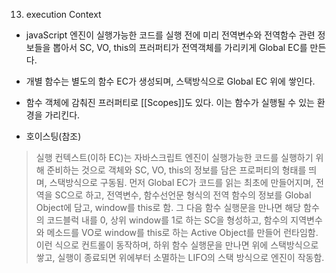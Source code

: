 13. execution Context

- javaScript 엔진이 실행가능한 코드를 실행 전에 미리 전역변수와 전역함수 관련 정보들을 뽑아서 SC, VO, this의 프러퍼티가 전역객체를 가리키게 Global EC를 만든다.
- 개별 함수는 별도의 함수 EC가 생성되며, 스택방식으로 Global EC 위에 쌓인다.


- 함수 객체에 감춰진 프러퍼티로 [[Scopes]]도 있다. 이는 함수가 실행될 수 있는 환경을 가리킨다.

- 호이스팅(참조)

> 실행 컨텍스트(이하 EC)는 자바스크립트 엔진이 실행가능한 코드를 실행하기 위해 준비하는 것으로 객체와 SC, VO, this의 정보를 담은 프로퍼티의 형태를 띄며, 스택방식으로 구동됨.
먼저 Global EC가 코드를 읽는 최초에 만들어지며, 전역을 SC으로 하고, 전역변수, 함수선언문 형식의 전역 함수의 정보를 Global Object에 담고, window를 this로 함.
그 다음 함수 실행문을 만나면 해당 함수의 코드블럭 내를 0, 상위 window를 1로 하는 SC을 형성하고, 함수의 지역변수와 메소드를 VO로 window를 this로 하는 Active Object를 만들어 런타임함.
이런 식으로 컨트롤이 동작하며, 하위 함수 실행문을 만나면 위에 스택방식으로 쌓고, 실행이 종료되면 위에부터 소멸하는 LIFO의 스택 방식으로 엔진이 작동함.

